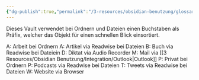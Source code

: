 ```yaml
---
{"dg-publish":true,"permalink":"/3-resources/obsidian-benutzung/glossar/","noteIcon":"","created":"2023-10-23T10:15:41.327+02:00","updated":"2024-04-15T08:30:15.325+02:00"}
---
```



Dieses Vault verwendet bei Ordnern und Dateien einen Buchstaben als Präfix, welcher das Objekt für einen schnellen Blick einsortiert.

A: Arbeit bei Ordnern
A: Artikel via Readwise bei Dateien
B: Buch via Readwise bei Dateiein
D: Diktat via Audio Recorder
M: Mail via [[3 Resources/Obsidian Benutzung/Integration/Outlook\|Outlook]]
P: Privat bei Ordnern
P: Podcasts via Readwise bei Dateien
T: Tweets via Readwise bei Dateien
W: Website via Browser
